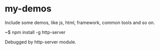 # my-demos
Include some demos, like js, html, framework,  common tools and so on.

~$ npm install -g http-server

Debugged by http-server module.